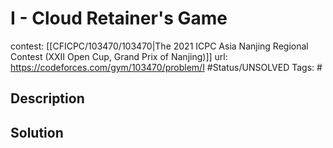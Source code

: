 # I - Cloud Retainer's Game

contest: [[CFICPC/103470/103470|The 2021 ICPC Asia Nanjing Regional Contest (XXII Open Cup, Grand Prix of Nanjing)]]
url: https://codeforces.com/gym/103470/problem/I
#Status/UNSOLVED
Tags: #

## Description

## Solution

